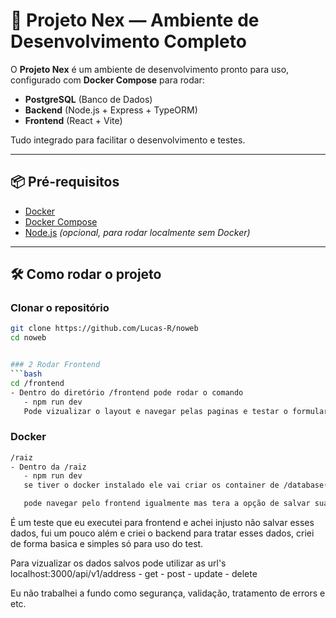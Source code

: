# 🚀 Projeto Nex — Ambiente de Desenvolvimento Completo

O **Projeto Nex** é um ambiente de desenvolvimento pronto para uso, configurado com **Docker Compose** para rodar:  

- **PostgreSQL** (Banco de Dados)  
- **Backend** (Node.js + Express + TypeORM)  
- **Frontend** (React + Vite)  

Tudo integrado para facilitar o desenvolvimento e testes.

---

## 📦 Pré-requisitos

- [Docker](https://www.docker.com/)  
- [Docker Compose](https://docs.docker.com/compose/)  
- [Node.js](https://nodejs.org/) *(opcional, para rodar localmente sem Docker)*

---

## 🛠 Como rodar o projeto

### Clonar o repositório
```bash
git clone https://github.com/Lucas-R/noweb
cd noweb


### 2 Rodar Frontend
```bash
cd /frontend
- Dentro do diretório /frontend pode rodar o comando
   - npm run dev
   Pode vizualizar o layout e navegar pelas paginas e testar o formulario que se encontra no menu no botão om lupa adicione o cep e ele preenche o formulario com as informações encontradas.
```

### Docker
```bash
/raiz
- Dentro da /raiz
   - npm run dev
   se tiver o docker instalado ele vai criar os container de /database(PostgreSQL) /backend(express) e /frontend

   pode navegar pelo frontend igualmente mas tera a opção de salvar sua busca.
```

É um teste que eu executei para frontend e achei injusto não salvar esses dados, fui um pouco além e criei o backend para tratar esses dados, criei de forma basica e simples só para uso do test.

Para vizualizar os dados salvos pode utilizar as url's
localhost:3000/api/v1/address
    - get
    - post
    - update
    - delete

Eu não trabalhei a fundo como segurança, validação, tratamento de errors e etc.